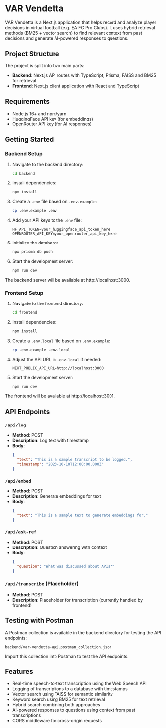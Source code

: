 # VAR Vendetta

VAR Vendetta is a Next.js application that helps record and analyze player decisions in virtual football (e.g. EA FC Pro Clubs). It uses hybrid retrieval methods (BM25 + vector search) to find relevant context from past decisions and generate AI-powered responses to questions.

## Project Structure

The project is split into two main parts:

- **Backend**: Next.js API routes with TypeScript, Prisma, FAISS and BM25 for retrieval
- **Frontend**: Next.js client application with React and TypeScript

## Requirements

- Node.js 16+ and npm/yarn
- HuggingFace API key (for embeddings)
- OpenRouter API key (for AI responses)

## Getting Started

### Backend Setup

1. Navigate to the backend directory:
   ```bash
   cd backend
   ```

2. Install dependencies:
   ```bash
   npm install
   ```

3. Create a `.env` file based on `.env.example`:
   ```bash
   cp .env.example .env
   ```

4. Add your API keys to the `.env` file:
   ```
   HF_API_TOKEN=your_huggingface_api_token_here
   OPENROUTER_API_KEY=your_openrouter_api_key_here
   ```

5. Initialize the database:
   ```bash
   npx prisma db push
   ```

6. Start the development server:
   ```bash
   npm run dev
   ```

The backend server will be available at http://localhost:3000.

### Frontend Setup

1. Navigate to the frontend directory:
   ```bash
   cd frontend
   ```

2. Install dependencies:
   ```bash
   npm install
   ```

3. Create a `.env.local` file based on `.env.example`:
   ```bash
   cp .env.example .env.local
   ```

4. Adjust the API URL in `.env.local` if needed:
   ```
   NEXT_PUBLIC_API_URL=http://localhost:3000
   ```

5. Start the development server:
   ```bash
   npm run dev
   ```

The frontend will be available at http://localhost:3001.

## API Endpoints

### `/api/log`
- **Method**: POST
- **Description**: Log text with timestamp
- **Body**:
  ```json
  {
    "text": "This is a sample transcript to be logged.",
    "timestamp": "2023-10-10T12:00:00.000Z"
  }
  ```

### `/api/embed`
- **Method**: POST
- **Description**: Generate embeddings for text
- **Body**:
  ```json
  {
    "text": "This is a sample text to generate embeddings for."
  }
  ```

### `/api/ask-ref`
- **Method**: POST
- **Description**: Question answering with context
- **Body**:
  ```json
  {
    "question": "What was discussed about APIs?"
  }
  ```

### `/api/transcribe` (Placeholder)
- **Method**: POST
- **Description**: Placeholder for transcription (currently handled by frontend)

## Testing with Postman

A Postman collection is available in the backend directory for testing the API endpoints:

```
backend/var-vendetta-api.postman_collection.json
```

Import this collection into Postman to test the API endpoints.

## Features

- Real-time speech-to-text transcription using the Web Speech API
- Logging of transcriptions to a database with timestamps
- Vector search using FAISS for semantic similarity
- Keyword search using BM25 for text retrieval
- Hybrid search combining both approaches
- AI-powered responses to questions using context from past transcriptions
- CORS middleware for cross-origin requests